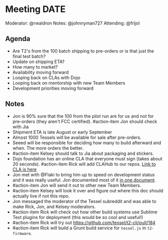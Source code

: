# Meeting DATE

Moderator: @rwaldron Notes: @johnnyman727 Attending: @frijol

## Agenda
 - Are T2's from the 100 batch shipping to pre-orders or is that just the final test batch?
 - Update on shipping ETA?
 - How many to market?
 - Availability moving forward
 - Looping back on CLAs with Dojo
 - Looping back on mentorship with new Team Members
 - Development priorities moving forward

## Notes
- Jon is 90% sure that the 100 from the pilot run are for us and not for pre-orders (they aren't FCC certified). #action-item Jon should check with Jia
- Shipment ETA is late August or early September
- Almost 1000 Tessels will be available for sale after pre-orders. 
- Seeed will be responsible for deciding how many to build afterward and when. The more orders the better.
- #action-item Kelsey should talk to Jia about packaging and stickers.
- Dojo foundation has an online CLA that everyone must sign (takes about 20 seconds). #action-item Rick will add CLAHub to our repos. [Link to CLA is here](http://dojofoundation.org/about/cla)
- Jon met with @Flaki to bring him up to speed on development status and it was really useful. Jon documented most of it [in one document](https://github.com/tessel/project/blob/jon-technical-overview/T2-TECHNICAL-OVERVIEW.md).
- #action-item Jon will send it out to other new Team Members. 
- #action-item Kelsey will look it over and figure out where this doc should actually live if not this repo.
- Jon messaged the moderator of the Tessel subreddit and was able to make Rick, Jon, and Kelsey moderators.
- #action-item Rick will check out how other build systems use Sublime Text plugins for deployment (this would be so cool and useful!)
- #action-item Rick will try out https://github.com/tessel/t2-cli/pull/184
- #action-item Rick will build a Grunt build service for `tessel.js` in `t2-firmware`.
